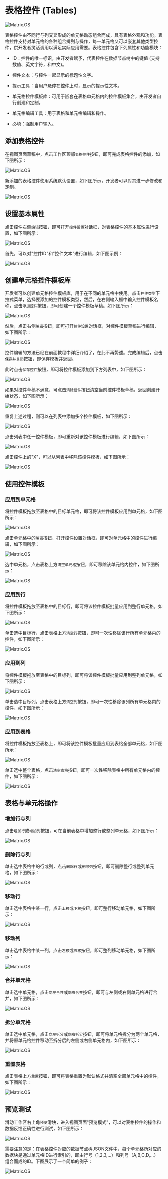 # 表格控件 (Tables)

![Matrix.OS](../../../../../media/os/tools/modelview/showtable.gif "表格控件")

表格控件由不同行与列交叉形成的单元格动态组合而成，具有表格外观和功能。表格控件支持对单元格的各种组合排列与操作，每一单元格又可以嵌套其他类型控件，供开发者灵活调用以满足实际应用需要。表格控件包含下列属性和功能模块：

* ID：控件的唯一标识，由开发者赋予，代表控件在数据节点树中的键值 (支持数值、英文字符，和中文)。

* 控件文本：与控件一起显示的标题性文字。

* 提示工具：当用户悬停在控件上时，显示的提示性文本。

* 单元格控件模板库：可用于嵌套在表格单元格内的控件模板集合，由开发者自行创建和定制。

* 单元格编辑工具：用于表格和单元格编辑和操作。

* 必填：强制用户输入。

## 添加表格控件

在视图页面草稿中，点击工作区顶部`表格控件`按钮，即可完成表格控件的添加，如下图所示：

![Matrix.OS](../../../../../media/os/tools/modelview/addtable.gif "添加表格控件")

新添加的表格控件使用系统默认设置，如下图所示，开发者可以对其进一步修改和定制。

![Matrix.OS](../../../../../media/os/tools/modelview/addtable.png "表格控件默认设置")

## 设置基本属性

点击控件右侧`编辑`按钮，即可打开`控件设置`对话框，对表格控件的基本属性进行设置，如下图所示：

![Matrix.OS](../../../../../media/os/tools/modelview/edittable1.gif "编辑表格控件 - 打开控件设置对话框")

首先，可以对"控件ID"和"控件文本"进行编辑，如下图示例：

![Matrix.OS](../../../../../media/os/tools/modelview/edittable2.gif "编辑表格控件 - 控件ID与文本编辑")

## 创建单元格控件模板库

开发者可以创建单元格控件模板库，用于在不同的单元格中使用。点击`控件类型`下拉式菜单，选择要添加的控件模板类型，然后，在右侧输入框中输入控件模板名称，点击`添加控件`按钮，即可创建一个控件模板草稿。如下图所示：

![Matrix.OS](../../../../../media/os/tools/modelview/addcellcontrol1.gif "创建控件模板草稿")

然后，点击右侧`编辑`按钮，即可打开`控件设置`对话框，对控件模板草稿进行编辑，如下图所示：

![Matrix.OS](../../../../../media/os/tools/modelview/addcellcontrol2.gif "编辑控件模板草稿")

控件编辑的方法已经在前面教程中详细介绍了，在此不再赘述。完成编辑后，点击`保存并关闭`按钮，即保存模板并返回。

此时点击`保存控件`按钮，即可将控件模板添加到下方列表中，如下图所示：

![Matrix.OS](../../../../../media/os/tools/modelview/addcellcontrol3.gif "添加控件模板到列表")

如果对控件草稿不满意，可点击`清除控件`按钮清空当前控件模板草稿，返回创建开始状态，如下图所示：

![Matrix.OS](../../../../../media/os/tools/modelview/addcellcontrol7.gif "清除控件模板草稿")

重复上述过程，则可以在列表中添加多个控件模板，如下图所示：

![Matrix.OS](../../../../../media/os/tools/modelview/addcellcontrol4.gif "添加多个控件模板")

点击列表中任一控件模板，即可重新对该控件模板进行编辑，如下图所示：

![Matrix.OS](../../../../../media/os/tools/modelview/addcellcontrol5.gif "重新编辑控件模板")

点击控件上的"X"，可以从列表中移除该控件模板，如下图所示：

![Matrix.OS](../../../../../media/os/tools/modelview/addcellcontrol6.gif "移除控件模板")

## 使用控件模板

### 应用到单元格

将控件模板拖放至表格中的目标单元格，即可将该控件模板应用到单元格，如下图所示：

![Matrix.OS](../../../../../media/os/tools/modelview/applycontrol1.gif "应用控件模板到单元格")

点击单元格中的`编辑`按钮，打开控件设置对话框，即可对单元格中的控件进行编辑，如下图所示：

![Matrix.OS](../../../../../media/os/tools/modelview/applycontrol9.gif "编辑单元格控件")

选中单元格，点击表格上方`清空单元格`按钮，即可移除该单元格内控件，如下图所示：

![Matrix.OS](../../../../../media/os/tools/modelview/applycontrol5.gif "清空单元格")

### 应用到行

将控件模板拖放至表格中的目标行，即可将该控件模板批量应用到整行单元格，如下图所示：

![Matrix.OS](../../../../../media/os/tools/modelview/applycontrol2.gif "应用控件模板到行")

单击选中目标行，点击表格上方`清空行`按钮，即可一次性移除该行所有单元格内的控件，如下图所示：

![Matrix.OS](../../../../../media/os/tools/modelview/applycontrol6.gif "清空行")

### 应用到列

将控件模板拖放至表格中的目标列，即可将该控件模板批量应用到整列单元格，如下图所示：

![Matrix.OS](../../../../../media/os/tools/modelview/applycontrol3.gif "应用控件模板到列")

单击选中目标列，点击表格上方`清空列`按钮，即可一次性移除该列所有单元格内的控件，如下图所示：

![Matrix.OS](../../../../../media/os/tools/modelview/applycontrol7.gif "清空列")

### 应用到表格

将控件模板拖放至表格上，即可将该控件模板批量应用到表格全部单元格，如下图所示：

![Matrix.OS](../../../../../media/os/tools/modelview/applycontrol4.gif "应用控件模板到表格")

单击选中整个表格，点击`清空表格`按钮，即可一次性移除表格中所有单元格内的控件，如下图所示：

![Matrix.OS](../../../../../media/os/tools/modelview/applycontrol8.gif "清空表格")

## 表格与单元格操作

### 增加行与列

点击`增加行`或`增加列`按钮，可在当前表格中增加整行或整列单元格，如下图所示：

![Matrix.OS](../../../../../media/os/tools/modelview/editcell1.gif "增加行或列")

### 删除行与列

单击选中表格中的行或列，点击`删除行`或`删除列`按钮，即可删除整行或整列单元格，如下图所示：

![Matrix.OS](../../../../../media/os/tools/modelview/editcell2.gif "删除行或列")

### 移动行

单击选中表格中某一行，点击`上移`或`下移`按钮，即可整行移动单元格，如下图所示：

![Matrix.OS](../../../../../media/os/tools/modelview/editcell3.gif "移动行")

### 移动列

单击选中表格中某一列，点击`左移`或`右移`按钮，即可整列移动单元格，如下图所示：

![Matrix.OS](../../../../../media/os/tools/modelview/editcell4.gif "移动列")

### 合并单元格

单击选中单元格，点击`向左合并`或`向右合并`按钮，即可与左侧或右侧单元格进行合并，如下图所示：

![Matrix.OS](../../../../../media/os/tools/modelview/editcell5.gif "合并单元格")

### 拆分单元格

单击选中单元格，点击`向左拆分`或`向右拆分`按钮，即可将单元格拆分为两个单元格，并将原单元格控件移动至拆分后的左侧或右侧单元格内，如下图所示：

![Matrix.OS](../../../../../media/os/tools/modelview/editcell6.gif "拆分单元格")

### 重置表格

点击表格上方`重置`按钮，即可将表格重置为默认格式并清空全部单元格中的控件，如下图所示：

![Matrix.OS](../../../../../media/os/tools/modelview/editcell7.gif "表格重置")

## 预览测试

滑动工作区右上角`预览`滑块，进入视图页面"预览模式"，可以对表格控件的操作和数据反馈正确性进行测试，如下图所示：

![Matrix.OS](../../../../../media/os/tools/modelview/testtable.gif "测试表格控件")

需要注意的是：在表格控件对应的数据节点树JSON文件中，每个单元格所对应的数据块是通过单元格ID进行索引的，即由行号（1,2,3,...）和列号（A,B,C,D,...）组合而成的ID。下图展示了一个简单的例子：

![Matrix.OS](../../../../../media/os/tools/modelview/tablejson.png "表格数据节点树JSON例子")
